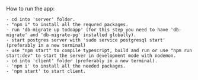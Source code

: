 How to run the app:

    - cd into 'server' folder.
    - "npm i" to install all the requred packages.
    - run 'db-migrate up todoapp' (for this step you need to have 'db-migrate' and 'db-migrate-pg' installed globally).
    - start postgres server with 'sudo service postgresql start' (preferably in a new terminal)  
    - use "npm start" to compile typescript, build and run or use "npm run start:dev" to start the server in development mode with nodemon.
    - cd into 'client' folder (preferably in a new terminal).
    - 'npm i' to install all the needed packages.
    - 'npm start' to start client.